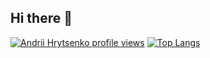 ## Hi there 👋

<!--
**anryts/anryts** is a ✨ _special_ ✨ repository because its `README.md` (this file) appears on your GitHub profile.

Here are some ideas to get you started:

- 🔭 I’m currently working on ...
- 🌱 I’m currently learning ...
- 👯 I’m looking to collaborate on ...
- 🤔 I’m looking for help with ...
- 💬 Ask me about ...
- 📫 How to reach me: ...
- 😄 Pronouns: ...
- ⚡ Fun fact: ...
-->
[![Andrii Hrytsenko profile views](https://u8views.com/api/v1/github/profiles/73461908/views/day-week-month-total-count.svg)](https://u8views.com/github/anryts)
[![Top Langs](https://github-readme-stats.vercel.app/api/top-langs/?username=anryts&layout=compact&hide=jupyter%20notebook,bash,html,sql,css,javascript,dockerfile,cmake,makefile,powershell,scss,shell)](https://github.com/anryts/github-readme-stats)


